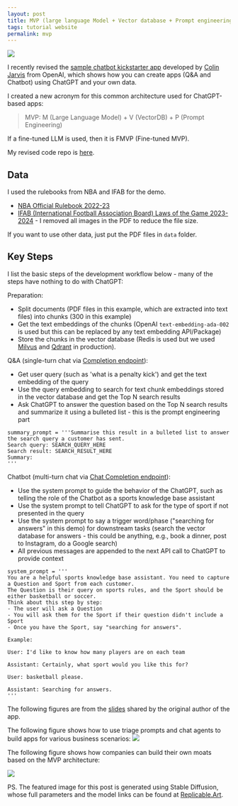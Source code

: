 ```yaml
---
layout: post
title: MVP (large language Model + Vector database + Prompt engineering)
tags: tutorial website
permalink: mvp
---
```


<img class="mx-auto" src="https://github.com/harrywang/harrywang.github.io/assets/595772/ae56ce52-ef76-49ba-b9fa-811a75e24963">

I recently revised the [sample chatbot kickstarter app](https://github.com/openai/openai-cookbook/tree/main/apps/chatbot-kickstarter) developed by [Colin Jarvis](https://www.linkedin.com/in/colin-jarvis-50019658/) from OpenAI, which shows how you can create apps (Q&A and Chatbot) using ChatGPT and your own data.

I created a new acronym for this common architecture used for ChatGPT-based apps:

> MVP: M (Large Language Model) + V (VectorDB) + P (Prompt Engineering)

If a fine-tuned LLM is used, then it is FMVP (Fine-tuned MVP).

My revised code repo is [here](https://github.com/harrywang/chatbot-kickstarter).

## Data

I used the rulebooks from NBA and IFAB for the demo.

- [NBA Official Rulebook 2022-23 ](https://ak-static.cms.nba.com/wp-content/uploads/sites/4/2022/10/Official-Playing-Rules-2022-23-NBA-Season.pdf)
- [IFAB (International Football Association Board) Laws of the Game 2023-2024](https://www.theifab.com/laws-of-the-game-documents/) - I removed all images in the PDF to reduce the file size.

If you want to use other data, just put the PDF files in `data` folder.

## Key Steps

I list the basic steps of the development workflow below - many of the steps have nothing to do with ChatGPT:

Preparation:

- Split documents (PDF files in this example, which are extracted into text files) into chunks (300 in this example)
- Get the text embeddings of the chunks (OpenAI `text-embedding-ada-002` is used but this can be replaced by any text embedding API/Package)
- Store the chunks in the vector database (Redis is used but we used [Milvus](https://milvus.io/) and [Qdrant](https://qdrant.tech/) in production). 

Q&A (single-turn chat via [Completion endpoint](https://platform.openai.com/docs/api-reference/completions)):

- Get user query (such as 'what is a penalty kick') and get the text embedding of the query
- Use the query embedding to search for text chunk embeddings stored in the vector database and get the Top N search results
- Ask ChatGPT to answer the question based on the Top N search results and summarize it using a bulleted list - this is the prompt engineering part

```
summary_prompt = '''Summarise this result in a bulleted list to answer the search query a customer has sent.
Search query: SEARCH_QUERY_HERE
Search result: SEARCH_RESULT_HERE
Summary:
'''
```

Chatbot (multi-turn chat via [Chat Completion endpoint](https://platform.openai.com/docs/api-reference/chat)):

- Use the system prompt to guide the behavior of the ChatGPT, such as telling the role of the Chatbot as a sports knowledge base assistant
- Use the system prompt to tell ChatGPT to ask for the type of sport if not presented in the query
- Use the system prompt to say a trigger word/phase ("searching for answers" in this demo) for downstream tasks (search the vector database for answers - this could be anything, e.g., book a dinner, post to Instagram, do a Google search)
- All previous messages are appended to the next API call to ChatGPT to provide context

```
system_prompt = '''
You are a helpful sports knowledge base assistant. You need to capture a Question and Sport from each customer.
The Question is their query on sports rules, and the Sport should be either basketball or soccer.
Think about this step by step:
- The user will ask a Question
- You will ask them for the Sport if their question didn't include a Sport
- Once you have the Sport, say "searching for answers".

Example:

User: I'd like to know how many players are on each team

Assistant: Certainly, what sport would you like this for?

User: basketball please.

Assistant: Searching for answers.
'''
```

The following figures are from the [slides](https://github.com/harrywang/chatbot-kickstarter/blob/main/slides/slides.pdf) shared by the original author of the app.

The following figure shows how to use triage prompts and chat agents to build apps for various business scenarios:
<img class="mx-auto" src="https://github.com/harrywang/chatbot-kickstarter/assets/595772/b1671107-48b0-4d07-a923-59704f41ab72">

The following figure shows how companies can build their own moats based on the MVP architecture:

<img class="mx-auto" src="https://github.com/harrywang/chatbot-kickstarter/assets/595772/adc8dccc-837f-40c6-907d-5cc1d11d240f">

PS. The featured image for this post is generated using Stable Diffusion, whose full parameters and the model links can be found at [Replicable.Art](https://replicable.art/asset/649b1491d1038ebe1e22af27).
